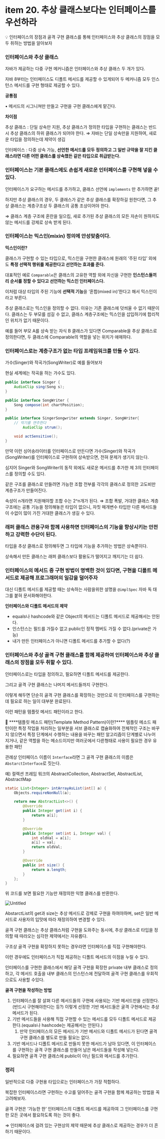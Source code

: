 # item 20. 추상 클래스보다는 인터페이스를 우선하라

<aside>
💡 인터페이스의 장점과 골격 구현 클래스를 통해 인터페이스와 추상 클래스의 장점을 모두 취하는 방법을 알아보자

</aside>

### 인터페이스와 추상 클래스

자바가 제공하는 다중 구현 메커니즘은 인터페이스와 추상 클래스 두 개가 있다.

자바 8부터는 인터페이스도 디폴트 메서드를 제공할 수 있게되어 두 메커니즘 모두 인스턴스 메서드를 구현 형태로 제공할 수 있다.

**공통점**

• 메서드의 시그니쳐만 만들고 구현을 구현 클래스에게 맡긴다.

**차이점**

추상 클래스 : 단일 상속만 지원, 추상 클래스가 정의한 타입을 구현하는 클래스는 반드시 추상 클래스의 하위 클래스가 되어야 한다. ⇒ 자바는 단일 상속만을 지원하여, 새로운 타입을 정의하는데 제약이 생김

인터페이스 :  다중 상속 가능, **선언한 메서드를 모두 정의하고 그 일반 규약을 잘 지킨 클래스라면 다른 어떤 클래스를 상속했든 같은 타입으로 취급받는다.**

### 인터페이스는 기본 클래스에도 손쉽게 새로운 인터페이스를 구현해 넣을 수 있다.

인터페이스가 요구하는 메서드를 추가하고, 클래스 선언에 `implements` 만 추가하면 끝!

하지만 추상 클래스의 경우, 두 클래스가 같은 추상 클래스를 확장하길 원한다면, 그 추상 클래스는 계층구조상 두 클래스의 공통 조상이어야 한다.

⇒ 클래스 계층 구조에 혼란을 일으킴, 새로 추가된 추상 클래스의 모든 자손이 원하지도 않는 메서드를 강제로 상속 받게 된다.

### 인터페이스는 믹스인(mixin) 정의에 안성맞춤이다.

**믹스인이란?**

클래스가 구현할 수 있는 타입으로, 믹스인을 구현한 클래스에 원래의 ‘주된 타입’ 외에도 **특정 선택적 행위를 제공한다고 선언하는 효과를 준다.**

대표적인 예로 `Comparable`은 클래스의 고유한 역할 외에 자신을 구현한 **인스턴스들끼리 순서를 정할 수 있다고 선언하는 믹스인 인터페이스다.**

이처럼 대상 타입의 주된 기능에 **선택적 기능**을 ‘혼합(mixed in)’한다고 해서 믹스인이라고 부른다.

추상 클래스로는 믹스인을 정의할 수 없다. 이유는 기존 클래스에 덧씌울 수 없기 때문이다. 클래스는 두 부모를 섬길 수 없고, 클래스 계층구조에는 믹스인을 삽입하기에 합리적인 위치가 없기 때문이다.

예를 들어 부모 A를 상속 받는 자식 B 클래스가 있다면 Comparable을 추상 클래스로 정의한다면, 두 클래스에 Comparable의 역할을 넣는 위치가 애매하다.

### 인터페이스로는 계층구조가 없는 타입 프레임워크를 만들 수 있다.

가수(Singer)와 작곡가(SongWriter)로 예를 들어보자

현실 세계에는 작곡을 하는 가수도 있다.

```java
public interface Singer {
    AudioClip sing(Song s);
}
```

```java
public interface SongWriter {
    Song compose(int chartPosition);
}
```

```java
public interface SingerSongwriter extends Singer, SongWriter{
    // 악기를 연주한다
		AudioClip strum();

    void actSensitive();
}
```

만약 이런 싱어송라이터를 인터페이스로 만든다면 가수(Singer)와 작곡가(SongWriter)를 인터페이스로 구현하여 상속받으면, 전혀 문제가 생기지 않는다.

심지어 Singer와 SongWriter의 동작 외에도 새로운 메서드를 추가한 제 3의 인터페이스를 정의할 수도 있다.

같은 구조를 클래스로 만들려면 가능한 조합 전부를 각각의 클래스로 정의한 고도비만 계층구조가 만들어진다.

속성이 n개라면 지원해야할 조합 수는 2^n개가 된다. ⇒ 조합 폭발, 거대한 클래스 계층 구조에는 공통 기능을 정의해놓은 타입이 없으니, 자칫 매개변수 타입만 다른 메서드들이 수없이 많이 가진 거대한 클래스가 생길 수 있다.

### 래퍼 클래스 관용구와 함께 사용하면 인터페이스의 기능을 향상시키는 안전하고 강력한 수단이 된다.

타입을 추상 클래스로 정의해두면 그 타입에 기능을 추가하는 방법은 상속뿐이다.

상속해서 만든 클래스는 래퍼 클래스보다 활용도가 떨어지고 깨지기는 더 쉽다.

### 인터페이스의 메서드 중 구현 방법이 명백한 것이 있다면, 구현을 디폴트 메서드로 제공해 프로그래머의 일감을 덜어주자

대신 디폴트 메서드를 제공할 때는 상속하는 사람을위한 설명을 `@implSpec` 자바 독 태그를 붙혀 문서화해야한다.

**인터페이스와 디폴트 메서드의 제약**

- equals나 hashcode와 같은 Object의 메서드는 디폴트 메서드로 제공해서는 안된다.
- 인스턴스는 필드를 가질수 없고 public인 정적 멤버도 가질 수 없다.(private은 가능)
- 내가 만든 인터페이스가 아니면 디폴트 메서드를 추가할 수 없다(?)

### 인터페이스와 추상 골격 구현 클래스를 함께 제공하여 인터페이스와 추상 클래스의 장점을 모두 취할 수 있다.

인터페이스로는 타입을 정의하고, 필요하면 디폴트 메서드를 제공한다.

그리고 골격 구현 클래스는 나머지 메서드들까지 구현한다.

이렇게 해두면 단순히 골격 구현 클래스를 확장하는 것만으로 이 인터페이스를 구현하는데 필요로 하는 일이 대부분 완료된다.

이런 패턴을 템플릿 메서드 패턴이라고 한다.

<aside>
📍 ****템플릿 메소드 패턴(Template Method Pattern)이란?**** 
템플릿 메소드 패턴이란 특정 작업을 처리하는 일부분을 서브 클래스로 캡슐화하여 전체적인 구조는 바꾸지 않으면서 특정 단계에서 수행하는 내용을 바꾸는 패턴
알고리즘이 단계별로 나누어 지거나, 같은 역할을 하는 메소드이지만 여러곳에서 다른형태로 사용이 필요한 경우 유용한 패턴

</aside>

관례상 인터페이스 이름이 `Interface`라면 그 골격 구현 클래스의 이름은 `AbstarctInterface`로 짓는다.

예) 컬렉션 프레임 워크의 AbstractCollection, AbstractSet, AbstractList, AbstractMap

```java
static List<Integer> intArrayAsList(int[] a) {
    Objects.requireNonNull(a);

    return new AbstractList<>() {
        @Override
        public Integer get(int i) {
            return a[i];
        }

        @Override
        public Integer set(int i, Integer val) {
            int oldVal = a[i];
            a[i] = val;
            return oldVal;
        }

        @Override
        public int size() {
            return a.length;
        }
    };
}
```

위 코드를 보면 필요한 기능만 재정의한 익명 클래스를 반환한다.

![Untitled](https://user-images.githubusercontent.com/49682056/221361674-422951d1-cb9a-4a23-acb8-3ebec5f170a0.png)

AbstarctList의 get과 size는 추상 메서드로 강제로 구현을 하여야하며, set은 일반 메서드로 사용자의 입맛에 따라 재정의하여 변경할 수 있다.

골격 구현 클래스는 추상 클래스처럼 구현을 도와주는 동시에, 추상 클래스로 타입을 정의할 때 따라오는 심각한 제약에서는 자유롭다.

구조상 골격 구현을 확장하지 못하는 경우라면 인터페이스를 직접 구현해야한다.

이런 경우에도 인터페이스가 직접 제공하는 디폴트 메서드의 이점을 누릴 수 있다.

인터페이스를 구현한 클래스에서 해당 골격 구현을 확장한 private 내부 클래스로 정의하고, 각 메서드 호출을 내부 클래스의 인스턴스에 전달하여 골격 구현 클래스를 우회적으로도 사용할 수있다.

**골격 구현을 작성하는 방법**

1. 인터페이스를 잘 살펴 다른 메서드들의 구현에 사용되는 기반 메서드만을 선정한다. (반드시 구현해야한다는 등?) 이렇게 선정한 기반 메서드들은 굴격 구현에서는 추상 메서드가 된다.
2. 기반 메서드들을 사용해 직접 구현할 수 있는 메서드를 모두 디폴트 메서드로 제공한다.(equals나 hashcode는 제공해서는 안된다.)
    1. 만약 인터페이스의 모든 메서드가 기반 메서드와 디폴트 메서드가 된다면 골격 구현 클래스를 별도로 만들 필요는 없다.
3. 기반 메서드나 디폴트 메서드로 만들지 못한 메서드가 남아 있다면, 이 인터페이스를 구현하는 골격 구현 클래스를 만들어 남은 메서드들을 작성해 넣는다.
4. 필요하면 골격 구현 클래스에 public이 아닌 필드와 메서드를 추가한다.

### 정리

일반적으로 다중 구현용 타입으로는 인터페이스가 가장 적합하다.

복잡한 인터페이스라면 구현하는 수고를 덜어주는 골격 구현을 함께 제공하는 방법을 꼭 고려해보자.

골격 구현은 ‘가능한 한’ 인터페이스의 디폴트 메서드를 제공하여 그 인터페이스를 구현한 모든 곳에서 활요하도록 하는 것이 좋다.

⇒ 인터페이스에 걸려 있는 구현상의 제약 때문에 추상 클래스로 제공하는 경우가 더 흔하기 때문이다.